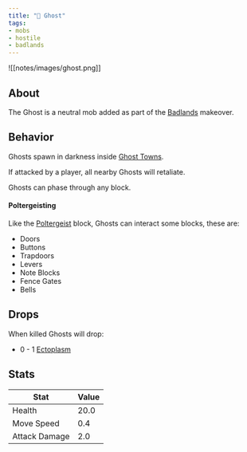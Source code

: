 ```yaml
---
title: "👻 Ghost"
tags:
- mobs
- hostile
- badlands
---
```


![[notes/images/ghost.png]]
## About

The Ghost is a neutral mob added as part of the [Badlands](notes/makeover/badlands) makeover.   

## Behavior
Ghosts spawn in darkness inside [Ghost Towns](notes/structure/ghost_town).  

If attacked by a player, all nearby Ghosts will retaliate.

Ghosts can phase through any block.

#### Poltergeisting  
Like the [Poltergeist](notes/block/poltergeist) block, Ghosts can interact some blocks, these are:  

- Doors
- Buttons
- Trapdoors  
- Levers  
- Note Blocks  
- Fence Gates  
- Bells

## Drops
When killed Ghosts will drop:
- 0 - 1 [Ectoplasm](notes/item/ectoplasm)

## Stats
| Stat | Value |
| ---- | ------ |
| Health | 20.0 |
| Move Speed | 0.4 | 
| Attack Damage | 2.0 |